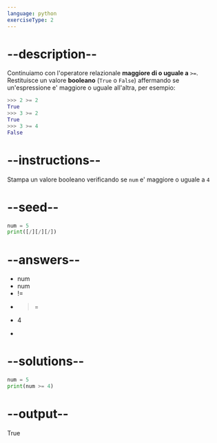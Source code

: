 ```yaml
---
language: python
exerciseType: 2
---
```


# --description--

Continuiamo con l'operatore relazionale **maggiore di o uguale a** `>=`.
Restituisce un valore **booleano** (`True` o `False`) affermando se un'espressione e' maggiore o uguale all'altra, per esempio:
```python
>>> 2 >= 2
True
>>> 3 >= 2
True
>>> 3 >= 4
False
```

# --instructions--

Stampa un valore booleano verificando se `num` e' maggiore o uguale a `4`

# --seed--

```python
num = 5
print([/][/][/])
```

# --answers--

- num 
- num 
- != 
- >= 
- 4
- > 

# --solutions--

```python
num = 5
print(num >= 4)
```

# --output--

True
